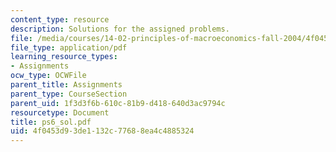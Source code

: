 ```yaml
---
content_type: resource
description: Solutions for the assigned problems.
file: /media/courses/14-02-principles-of-macroeconomics-fall-2004/4f0453d93de1132c77688ea4c4885324_ps6_sol.pdf
file_type: application/pdf
learning_resource_types:
- Assignments
ocw_type: OCWFile
parent_title: Assignments
parent_type: CourseSection
parent_uid: 1f3d3f6b-610c-81b9-d418-640d3ac9794c
resourcetype: Document
title: ps6_sol.pdf
uid: 4f0453d9-3de1-132c-7768-8ea4c4885324
---
```


